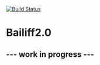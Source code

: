 [![Build Status](https://travis-ci.org/Jacaa/bailiff2.0.svg?branch=master)](https://travis-ci.org/Jacaa/bailiff2.0)

# Bailiff2.0

## --- work in progress ---
